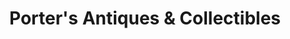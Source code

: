 ---
title: "Porter's Antiques & Collectibles"
url: /joppa/porters-antiques-and-collectibles/
shop: antiques
---